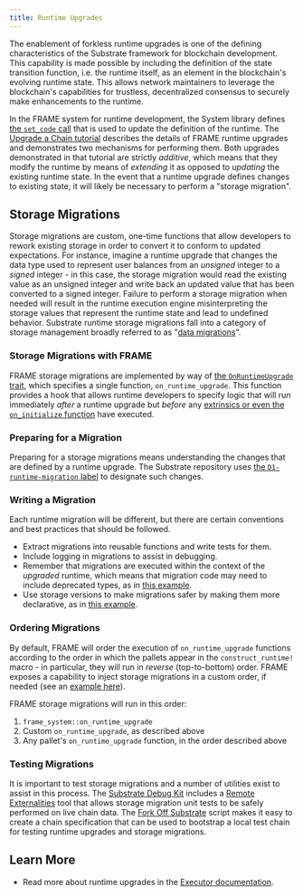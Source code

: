 ```yaml
---
title: Runtime Upgrades
---
```


The enablement of forkless runtime upgrades is one of the defining characteristics of the Substrate
framework for blockchain development. This capability is made possible by including the definition
of the state transition function, i.e. the runtime itself, as an element in the blockchain's
evolving runtime state. This allows network maintainers to leverage the blockchain's capabilities
for trustless, decentralized consensus to securely make enhancements to the runtime.

In the FRAME system for runtime development, the System library defines
[the `set_code` call](https://substrate.dev/rustdocs/v2.0.0/frame_system/enum.Call.html#variant.set_code)
that is used to update the definition of the runtime. The
[Upgrade a Chain tutorial](../../tutorials/upgrade-a-chain/scheduled-upgrade) describes the details
of FRAME runtime upgrades and demonstrates two mechanisms for performing them. Both upgrades
demonstrated in that tutorial are strictly _additive_, which means that they modify the runtime by
means of _extending_ it as opposed to _updating_ the existing runtime state. In the event that a
runtime upgrade defines changes to existing state, it will likely be necessary to perform a "storage
migration".

## Storage Migrations

Storage migrations are custom, one-time functions that allow developers to rework existing storage
in order to convert it to conform to updated expectations. For instance, imagine a runtime upgrade
that changes the data type used to represent user balances from an _unsigned_ integer to a _signed_
integer - in this case, the storage migration would read the existing value as an unsigned integer
and write back an updated value that has been converted to a signed integer. Failure to perform a
storage migration when needed will result in the runtime execution engine misinterpreting the
storage values that represent the runtime state and lead to undefined behavior. Substrate runtime
storage migrations fall into a category of storage management broadly referred to as
"[data migrations](https://en.wikipedia.org/wiki/Data_migration)".

### Storage Migrations with FRAME

FRAME storage migrations are implemented by way of
[the `OnRuntimeUpgrade` trait](https://substrate.dev/rustdocs/v2.0.0/frame_support/traits/trait.OnRuntimeUpgrade.html),
which specifies a single function, `on_runtime_upgrade`. This function provides a hook that allows
runtime developers to specify logic that will run immediately _after_ a runtime upgrade but _before_
any [extrinsics or even the `on_initialize` function](execution#executing-a-block) have executed.

### Preparing for a Migration

Preparing for a storage migrations means understanding the changes that are defined by a runtime
upgrade. The Substrate repository uses
[the `D1-runtime-migration` label](https://github.com/paritytech/substrate/pulls?q=is%3Apr+label%3AD1-runtime-migration)
to designate such changes.

### Writing a Migration

Each runtime migration will be different, but there are certain conventions and best practices that
should be followed.

- Extract migrations into reusable functions and write tests for them.
- Include logging in migrations to assist in debugging.
- Remember that migrations are executed within the context of the _upgraded_ runtime, which means
  that migration code may need to include deprecated types, as in
  [this example](https://github.com/hicommonwealth/substrate/blob/5f3933f5735a75d2d438341ec6842f269b886aaa/frame/indices/src/migration.rs#L5-L22).
- Use storage versions to make migrations safer by making them more declarative, as in
  [this example](https://github.com/paritytech/substrate/blob/c79b522a11bbc7b3cf2f4a9c0a6627797993cb79/frame/elections-phragmen/src/lib.rs#L119-L157).

### Ordering Migrations

By default, FRAME will order the execution of `on_runtime_upgrade` functions according to the order
in which the pallets appear in the `construct_runtime!` macro - in particular, they will run in
_reverse_ (top-to-bottom) order. FRAME exposes a capability to inject storage migrations in a custom
order, if needed (see an
[example here](https://github.com/hicommonwealth/edgeware-node/blob/7b66f4f0a9ec184fdebcccd41533acc728ebe9dc/node/runtime/src/lib.rs#L845-L866)).

FRAME storage migrations will run in this order:

1. `frame_system::on_runtime_upgrade`
1. Custom `on_runtime_upgrade`, as described above
1. Any pallet's `on_runtime_upgrade` function, in the order described above

### Testing Migrations

It is important to test storage migrations and a number of utilities exist to assist in this
process. The [Substrate Debug Kit](https://github.com/paritytech/substrate-debug-kit) includes a
[Remote Externalities](https://github.com/paritytech/substrate-debug-kit/tree/master/remote-externalities)
tool that allows storage migration unit tests to be safely performed on live chain data. The
[Fork Off Substrate](https://github.com/maxsam4/fork-off-substrate) script makes it easy to create a
chain specification that can be used to bootstrap a local test chain for testing runtime upgrades
and storage migrations.

## Learn More

- Read more about runtime upgrades in the [Executor documentation](../advanced/executor).
